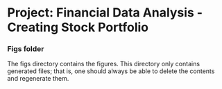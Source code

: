 # Project: Financial Data Analysis - Creating Stock Portfolio

### Figs folder

The figs directory contains the figures. This directory only contains generated files; that is, one should always be able to delete the contents and regenerate them.

